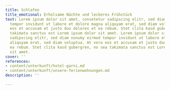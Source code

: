 ```yaml
---
title: Schlafen
title_emotional: Erholsame Nächte und leckeres Frühstück
text: Lorem ipsum dolor sit amet, consetetur sadipscing elitr, sed diam nonumy eirmod
  tempor invidunt ut labore et dolore magna aliquyam erat, sed diam voluptua. At vero
  eos et accusam et justo duo dolores et ea rebum. Stet clita kasd gubergren, no sea
  takimata sanctus est Lorem ipsum dolor sit amet. Lorem ipsum dolor sit amet, consetetur
  sadipscing elitr, sed diam nonumy eirmod tempor invidunt ut labore et dolore magna
  aliquyam erat, sed diam voluptua. At vero eos et accusam et justo duo dolores et
  ea rebum. Stet clita kasd gubergren, no sea takimata sanctus est Lorem ipsum dolor
  sit amet.
cover: ''
references:
- content/unterkunft/hotel-garni.md
- content/unterkunft/unsere-ferienwohnungen.md
description: ''

---
```

